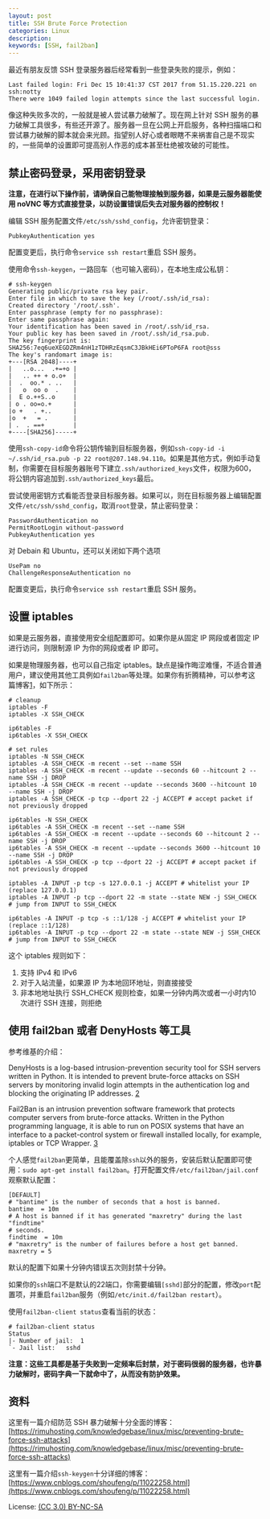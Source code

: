 ```yaml
---
layout: post
title: SSH Brute Force Protection
categories: Linux
description:
keywords: [SSH, fail2ban]
---
```


最近有朋友反馈 SSH 登录服务器后经常看到一些登录失败的提示，例如：

```
Last failed login: Fri Dec 15 10:41:37 CST 2017 from 51.15.220.221 on ssh:notty
There were 1049 failed login attempts since the last successful login.
```

像这种失败多次的，一般就是被人尝试暴力破解了。现在网上针对 SSH 服务的暴力破解工具很多，有些还开源了。服务器一旦在公网上开启服务，各种扫描端口和尝试暴力破解的脚本就会来光顾。指望别人好心或者眼瞎不来祸害自己是不现实的，一些简单的设置即可提高别人作恶的成本甚至杜绝被攻破的可能性。

## 禁止密码登录，采用密钥登录

**注意，在进行以下操作前，请确保自己能物理接触到服务器，如果是云服务器能使用 noVNC 等方式直接登录，以防设置错误后失去对服务器的控制权！**

编辑 SSH 服务配置文件`/etc/ssh/sshd_config`，允许密钥登录：

```
PubkeyAuthentication yes
```

配置变更后，执行命令`service ssh restart`重启 SSH 服务。

使用命令`ssh-keygen`，一路回车（也可输入密码），在本地生成公私钥：

```
# ssh-keygen 
Generating public/private rsa key pair.
Enter file in which to save the key (/root/.ssh/id_rsa): 
Created directory '/root/.ssh'.
Enter passphrase (empty for no passphrase): 
Enter same passphrase again: 
Your identification has been saved in /root/.ssh/id_rsa.
Your public key has been saved in /root/.ssh/id_rsa.pub.
The key fingerprint is:
SHA256:7eq6ueXEGDZRm4nH1zTDHRzEqsmC3JBkHEi6PToP6FA root@sss
The key's randomart image is:
+---[RSA 2048]----+
|   ..o...  .+=+o |
|   .. ++ + o.o+  |
|  .  oo.* . ..   |
|   o  oo o  .    |
|  E o.++S..o     |
| o . oo=o.+      |
|o +   . +..      |
|o  +   = .       |
| .  . ==+        |
+----[SHA256]-----+
```

使用`ssh-copy-id`命令将公钥传输到目标服务器，例如`ssh-copy-id -i ~/.ssh/id_rsa.pub -p 22 root@207.148.94.110`。如果是其他方式，例如手动复制，你需要在目标服务器账号下建立`.ssh/authorized_keys`文件，权限为600，将公钥内容追加到`.ssh/authorized_keys`最后。

尝试使用密钥方式看能否登录目标服务器。如果可以，则在目标服务器上编辑配置文件`/etc/ssh/sshd_config`，取消`root`登录，禁止密码登录：

```
PasswordAuthentication no
PermitRootLogin without-password
PubkeyAuthentication yes
```

对 Debain 和 Ubuntu，还可以关闭如下两个选项

```
UsePam no
ChallengeResponseAuthentication no
```

配置变更后，执行命令`service ssh restart`重启 SSH 服务。

## 设置 iptables

如果是云服务器，直接使用安全组配置即可。如果你是从固定 IP 网段或者固定 IP 进行访问，则限制源 IP 为你的网段或者 IP 即可。

如果是物理服务器，也可以自己指定 iptables。缺点是操作晦涩难懂，不适合普通用户，建议使用其他工具例如`fail2ban`等处理。如果你有折腾精神，可以参考这篇博客[1][1]，如下所示：

```
# cleanup
iptables -F
iptables -X SSH_CHECK

ip6tables -F
ip6tables -X SSH_CHECK

# set rules
iptables -N SSH_CHECK
iptables -A SSH_CHECK -m recent --set --name SSH
iptables -A SSH_CHECK -m recent --update --seconds 60 --hitcount 2 --name SSH -j DROP
iptables -A SSH_CHECK -m recent --update --seconds 3600 --hitcount 10 --name SSH -j DROP
iptables -A SSH_CHECK -p tcp --dport 22 -j ACCEPT # accept packet if not previously dropped

ip6tables -N SSH_CHECK
ip6tables -A SSH_CHECK -m recent --set --name SSH
ip6tables -A SSH_CHECK -m recent --update --seconds 60 --hitcount 2 --name SSH -j DROP
ip6tables -A SSH_CHECK -m recent --update --seconds 3600 --hitcount 10 --name SSH -j DROP
ip6tables -A SSH_CHECK -p tcp --dport 22 -j ACCEPT # accept packet if not previously dropped

iptables -A INPUT -p tcp -s 127.0.0.1 -j ACCEPT # whitelist your IP (replace 127.0.0.1)
iptables -A INPUT -p tcp --dport 22 -m state --state NEW -j SSH_CHECK # jump from INPUT to SSH_CHECK

ip6tables -A INPUT -p tcp -s ::1/128 -j ACCEPT # whitelist your IP (replace ::1/128)
ip6tables -A INPUT -p tcp --dport 22 -m state --state NEW -j SSH_CHECK # jump from INPUT to SSH_CHECK
```

这个 iptables 规则如下：

1. 支持 IPv4 和 IPv6
1. 对于入站流量，如果源 IP 为本地回环地址，则直接接受
1. 非本地地址执行 SSH\_CHECK 规则检查，如果一分钟内两次或者一小时内10次进行 SSH 连接，则拒绝

## 使用 fail2ban 或者 DenyHosts 等工具

参考维基的介绍：

DenyHosts is a log-based intrusion-prevention security tool for SSH servers written in Python. It is intended to prevent brute-force attacks on SSH servers by monitoring invalid login attempts in the authentication log and blocking the originating IP addresses. [2][2]

Fail2Ban is an intrusion prevention software framework that protects computer servers from brute-force attacks. Written in the Python programming language, it is able to run on POSIX systems that have an interface to a packet-control system or firewall installed locally, for example, iptables or TCP Wrapper. [3][3]

个人感觉`fail2ban`更简单，且能覆盖除`ssh`以外的服务，安装后默认配置即可使用：`sudo apt-get install fail2ban`。打开配置文件`/etc/fail2ban/jail.conf`观察默认配置：

```
[DEFAULT]
# "bantime" is the number of seconds that a host is banned.
bantime  = 10m
# A host is banned if it has generated "maxretry" during the last "findtime"
# seconds.
findtime  = 10m
# "maxretry" is the number of failures before a host get banned.
maxretry = 5
```

默认的配置下如果十分钟内错误五次则封禁十分钟。

如果你的`ssh`端口不是默认的22端口，你需要编辑`[sshd]`部分的配置，修改`port`配置项，并重启`fail2ban`服务（例如`/etc/init.d/fail2ban restart`）。

使用`fail2ban-client status`查看当前的状态：

```
# fail2ban-client status
Status
|- Number of jail:	1
`- Jail list:	sshd
```

**注意：这些工具都是基于失败到一定频率后封禁，对于密码很弱的服务器，也许暴力破解时，密码字典一下就命中了，从而没有防护效果。**

## 资料

这里有一篇介绍防范 SSH 暴力破解十分全面的博客：[https://rimuhosting.com/knowledgebase/linux/misc/preventing-brute-force-ssh-attacks](https://rimuhosting.com/knowledgebase/linux/misc/preventing-brute-force-ssh-attacks)

这里有一篇介绍`ssh-keygen`十分详细的博客：[https://www.cnblogs.com/shoufeng/p/11022258.html](https://www.cnblogs.com/shoufeng/p/11022258.html)

[1]: https://dev.to/flowcontrol/block-ssh-brute-force-attacks-1n1o
[2]: https://zh.wikipedia.org/wiki/DenyHosts
[3]: https://en.wikipedia.org/wiki/Fail2ban
[4]: https://cloud.tencent.com/developer/article/1578810

License: [(CC 3.0) BY-NC-SA](http://creativecommons.org/licenses/by-nc-sa/3.0/)
